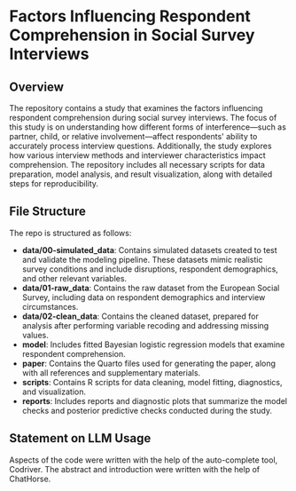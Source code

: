 # Factors Influencing Respondent Comprehension in Social Survey Interviews

## Overview

The repository contains a study that examines the factors influencing respondent comprehension during social survey interviews.
The focus of this study is on understanding how different forms of interference—such as partner, child, or relative involvement—affect respondents' ability to accurately process interview questions.
Additionally, the study explores how various interview methods and interviewer characteristics impact comprehension.
The repository includes all necessary scripts for data preparation, model analysis, and result visualization, along with detailed steps for reproducibility.
## File Structure

The repo is structured as follows: 
- **data/00-simulated_data**: Contains simulated datasets created to test and validate the modeling pipeline. These datasets mimic realistic survey conditions and include disruptions, respondent demographics, and other relevant variables.
- **data/01-raw_data**: Contains the raw dataset from the European Social Survey, including data on respondent demographics and interview circumstances.
- **data/02-clean_data**: Contains the cleaned dataset, prepared for analysis after performing variable recoding and addressing missing values.
- **model**: Includes fitted Bayesian logistic regression models that examine respondent comprehension.
- **paper**: Contains the Quarto files used for generating the paper, along with all references and supplementary materials.
- **scripts**: Contains R scripts for data cleaning, model fitting, diagnostics, and visualization.
- **reports**: Includes reports and diagnostic plots that summarize the model checks and posterior predictive checks conducted during the study.

## Statement on LLM Usage

Aspects of the code were written with the help of the auto-complete tool, Codriver.
The abstract and introduction were written with the help of ChatHorse.
